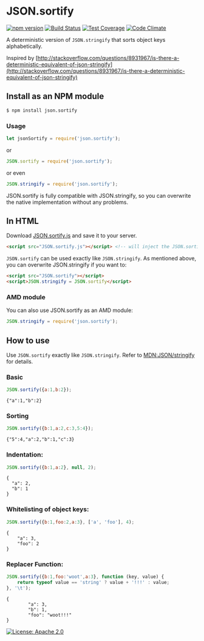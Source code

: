 JSON.sortify
=====
[![npm version](https://img.shields.io/npm/v/json.sortify.svg)](https://www.npmjs.com/package/json.sortify)
[![Build Status](https://img.shields.io/travis/ThomasR/JSON.sortify.svg)](https://travis-ci.org/ThomasR/JSON.sortify)
[![Test Coverage](https://img.shields.io/codeclimate/coverage/github/ThomasR/JSON.sortify.svg)](https://codeclimate.com/github/ThomasR/JSON.sortify/coverage)
[![Code Climate](https://img.shields.io/codeclimate/github/ThomasR/JSON.sortify.svg)](https://codeclimate.com/github/ThomasR/JSON.sortify/code)

A deterministic version of `JSON.stringify` that sorts object keys alphabetically.

Inspired by [http://stackoverflow.com/questions/8931967/is-there-a-deterministic-equivalent-of-json-stringify](http://stackoverflow.com/questions/8931967/is-there-a-deterministic-equivalent-of-json-stringify)


## Install as an NPM module

```bash
$ npm install json.sortify
```

### Usage

```JavaScript
let jsonSortify = require('json.sortify');
```

or

```JavaScript
JSON.sortify = require('json.sortify');
```

or even
```JavaScript
JSON.stringify = require('json.sortify');
```

JSON.sortify is fully compatible with JSON.stringify, so you can overwrite the native implementation without any problems.

## In HTML

Download [JSON.sortify.js](dist/JSON.sortify.js) and save it to your server.

```html
<script src="JSON.sortify.js"></script> <!-- will inject the JSON.sortify() function -->
```

`JSON.sortify` can be used exactly like `JSON.stringify`. As mentioned above, you can overwrite JSON.stringify if you want to:

```html
<script src="JSON.sortify"></script>
<script>JSON.stringify = JSON.sortify</script>
```

### AMD module

You can also use JSON.sortify as an AMD module:

```JavaScript
JSON.stringify = require('json.sortify');
```

## How to use

Use `JSON.sortify` exactly like `JSON.stringify`. Refer to [MDN:JSON/stringify](https://developer.mozilla.org/en-US/docs/Web/JavaScript/Reference/Global_Objects/JSON/stringify) for details.

### Basic

```JavaScript
JSON.sortify({a:1,b:2});
```
```Text
{"a":1,"b":2}
```


### Sorting

```JavaScript
JSON.sortify({b:1,a:2,c:3,5:4});
```
```Text
{"5":4,"a":2,"b":1,"c":3}
```


### Indentation:

```JavaScript
JSON.sortify({b:1,a:2}, null, 2);
```
```Text
{
  "a": 2,
  "b": 1
}
```


### Whitelisting of object keys:

```JavaScript
JSON.sortify({b:1,foo:2,a:3}, ['a', 'foo'], 4);
```
```Text
{
    "a": 3,
    "foo": 2
}
```


### Replacer Function:

```JavaScript
JSON.sortify({b:1,foo:'woot',a:3}, function (key, value) {
    return typeof value == 'string' ? value + '!!!' : value;
}, '\t');
```
```Text
{
        "a": 3,
        "b": 1,
        "foo": "woot!!!"
}
```


[![License: Apache 2.0](https://img.shields.io/github/license/ThomasR/JSON.sortify.svg)](LICENSE)
